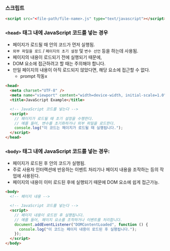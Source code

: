 ### 스크립트

```html
<script src="<file-path/file-name>.js" type="text/javascript"></script>
```

### `<head>` 태그 내에 JavaScript 코드를 넣는 경우

- 페이지가 로드될 때 <head> 안의 코드가 먼저 실행됨.
- `외부 파일을 로드` / `페이지의 초기 설정` 및 `변수 선언` 등을 하는데 사용됨.
- 페이지의 내용이 로드되기 전에 실행되기 때문에,
- DOM 요소에 접근하려고 할 때는 주의해야 합니다.
- 만일 페이지의 내용이 아직 로드되지 않았다면, 해당 요소에 접근할 수 없다.
  - prompt 작동x

```html
<head>
  <meta charset="UTF-8" />
  <meta name="viewport" content="width=device-width, initial-scale=1.0" />
  <title>JavaScript Example</title>

  <!-- JavaScript 코드를 넣는다 -->
  <script>
    // 페이지가 로드될 때 초기 설정을 수행한다.
    // 예를 들어, 변수를 초기화하거나 외부 파일을 로드한다.
    console.log("이 코드는 페이지가 로드될 때 실행됩니다.");
  </script>
</head>
```

### `<body>` 태그 내에 JavaScript 코드를 넣는 경우:

- 페이지가 로드된 후 <body> 안의 코드가 실행됨.
- 주로 사용자 인터랙션에 반응하는 이벤트 처리기나 페이지 내용을 조작하는 등의 작업에 사용된다.
- 페이지의 내용이 이미 로드된 후에 실행되기 때문에 DOM 요소에 쉽게 접근가능.

```html
<body>
  <!-- 페이지 내용 -->

  <!-- JavaScript 코드를 넣는다 -->
  <script>
    // 페이지 내용이 로드된 후 실행됩니다.
    // 예를 들어, 페이지 요소를 조작하거나 이벤트를 처리합니다.
    document.addEventListener("DOMContentLoaded", function () {
      console.log("이 코드는 페이지 내용이 로드된 후 실행됩니다.");
    });
  </script>
</body>
```
